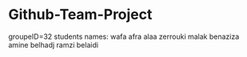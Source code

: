# Github-Team-Project
groupeID=32
students names:
wafa afra
alaa zerrouki
malak benaziza
amine belhadj
ramzi belaidi
